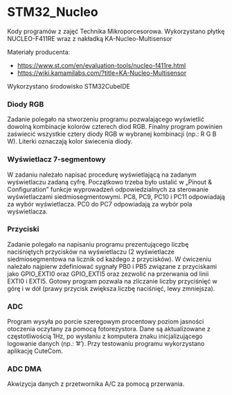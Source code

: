 # STM32_Nucleo
Kody programów z zajęć Technika Mikroporcesorowa. Wykorzystano płytkę NUCLEO-F411RE wraz z nakładką KA-Nucleo-Multisensor

Materiały producenta:
- https://www.st.com/en/evaluation-tools/nucleo-f411re.html
- https://wiki.kamamilabs.com/?title=KA-Nucleo-Multisensor

Wykorzystano środowisko STM32CubeIDE

### Diody RGB
Zadanie polegało na stworzeniu programu pozwalającego wyświetlić dowolną kombinacje kolorów czterech diod RGB. Finalny program powinien zaświecić wszystkie cztery diody RGB w wybranej kombinacji (np.: R G B W). Literki oznaczają kolor świecenia diody.

### Wyświetlacz 7-segmentowy
W zadaniu należało napisać procedurę wyświetlającą na zadanym wyświetlaczu zadaną cyfrę. Początkowo trzeba było ustalić w „Pinout & Configuration” funkcje wyprowadzeń odpowiedzialnych za sterowanie
wyświetlaczami siedmiosegmentowymi. PC8, PC9, PC10 i PC11 odpowiadają za wybór wyświetlacza. PC0 do PC7 odpowiadają za
wybór pola wyświetlacza.

### Przyciski
Zadanie polegało na napisaniu programu prezentującego liczbę naciśniętych przycisków na wyświetlaczu (2 wyświetlacze siedmiosegmentowa na licznik od każdego z przycisków). W ćwiczeniu należało najpierw zdefiniować sygnały PB0 i PB5 związane z przyciskami jako GPIO_EXTI0 oraz GPIO_EXTI5 oraz zezwolić na przerwania od linii EXTI0 i EXTI5. Gotowy program pozwala na zliczanie liczby przyciśnięć w górę i w dół (prawy przycisk zwiększa liczbę naciśnięć, lewy zmniejsza).

### ADC
Program wysyła po porcie szeregowym procentowy poziom jasności otoczenia oczytany za pomocą fotorezystora. Dane są aktualizowane z częstotliwością 1Hz, po wysłaniu z komputera znaku inicjalizującego logowanie danych (np.: ’#’). Przy testowaniu programu wykorzystano aplikację CuteCom.

### ADC DMA
Akwizycja danych z przetwornika A/C za pomocą przerwania. 
